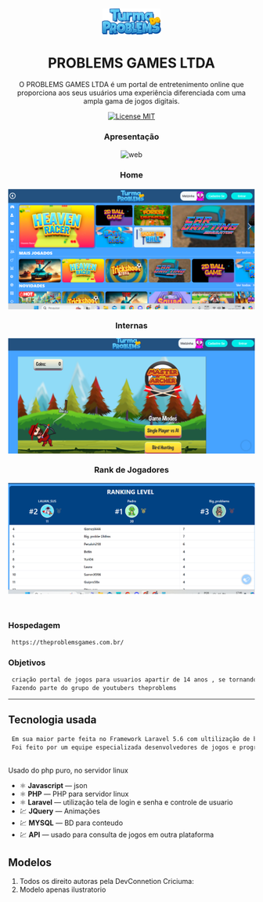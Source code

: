 <h1 align="center">
<br>
  <img src="img/logo.png"  width="120">
<br>
<br>
PROBLEMS GAMES LTDA
</h1>

<p align="center">
O PROBLEMS GAMES LTDA é um portal de entretenimento online que proporciona aos seus usuários uma experiência diferenciada com uma ampla gama de jogos digitais.</p>

<p align="center">
  <a href="#">
    <img src="https://img.shields.io/badge/License-MIT-blue.svg" alt="License MIT">
  </a>
</p>

<div align="center">

### Apresentação

<img src="img/theproblens.gif" alt="web" align="center" width="525"><br>

### Home


  <img src="img/home.png" alt="web" align="center" width="525"><br>

  ### Internas

  <img src="img/interna3.png" alt="web" align="center" width="525"><br>

   ### Rank de Jogadores

  <img src="img/interna01.png" alt="web" align="center" width="525"><br>
  
  <br> 

</div>

 ### Hospedagem 
```sh
 https://theproblemsgames.com.br/
```
 ### Objetivos
```sh
 criação portal de jogos para usuarios apartir de 14 anos , se tornando maior central de jogos online de Criciuma.
 Fazendo parte do grupo de youtubers theproblems

```


<hr />

## Tecnologia usada

```sh
 Em sua maior parte feita no Framework Laravel 5.6 com ultilização de boas praticas no codigo e segurança em nuvem
 Foi feito por um equipe especializada desenvolvedores de jogos e programadores na qual fiz parte com programador Senion 
 
```

Usado do php puro, no servidor linux 

- ⚛️ **Javascript** — json
- ⚛️ **PHP** — PHP para servidor linux
- ⚛️ **Laravel** — utilização tela de login e senha e controle de usuario
- 💹 **JQuery** — Animações
- 💹 **MYSQL** — BD para conteudo
- 💹 **API** — usado para consulta de jogos em outra plataforma



## Modelos

1. Todos os direito autoras pela DevConnetion Criciuma:<br />
3. Modelo apenas ilustratorio<br />





